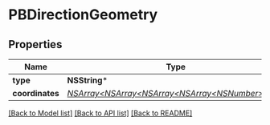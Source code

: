 # PBDirectionGeometry

## Properties
Name | Type | Description | Notes
------------ | ------------- | ------------- | -------------
**type** | **NSString*** |  | [optional] 
**coordinates** | [**NSArray&lt;NSArray&lt;NSArray&lt;NSArray&lt;NSNumber*&gt;*&gt;*&gt;*&gt;***](NSArray.md) |  | [optional] 

[[Back to Model list]](../README.md#documentation-for-models) [[Back to API list]](../README.md#documentation-for-api-endpoints) [[Back to README]](../README.md)



